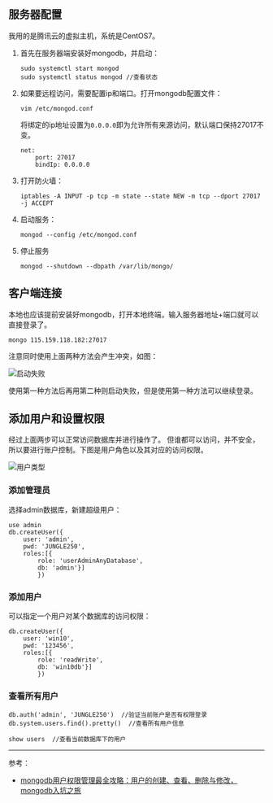 ## 服务器配置
我用的是腾讯云的虚拟主机，系统是CentOS7。
1. 首先在服务器端安装好mongodb，并启动：
	```shell
	sudo systemctl start mongod
	sudo systemctl status mongod //查看状态
	```

2. 如果要远程访问，需要配置ip和端口。打开mongodb配置文件：

	```shell
	vim /etc/mongod.conf
	```

	将绑定的ip地址设置为`0.0.0.0`即为允许所有来源访问，默认端口保持27017不变。
	
	```shell
	net:
   		port: 27017
   		bindIp: 0.0.0.0 
	```
	
3. 打开防火墙：
	```shell
	iptables -A INPUT -p tcp -m state --state NEW -m tcp --dport 27017 -j ACCEPT
	```

4. 启动服务：
	
	```shell
	mongod --config /etc/mongod.conf
	```

5. 停止服务
	```shell
	mongod --shutdown --dbpath /var/lib/mongo/
	```
	
## 客户端连接
本地也应该提前安装好mongodb，打开本地终端，输入服务器地址+端口就可以直接登录了。
```shell
mongo 115.159.118.182:27017
```

注意同时使用上面两种方法会产生冲突，如图：

![启动失败](https://picture.mdreame.life/start-mongod-conflict-by-differ-ways.png)

使用第一种方法后再用第二种则启动失败，但是使用第一种方法可以继续登录。

## 添加用户和设置权限
经过上面两步可以正常访问数据库并进行操作了。
但谁都可以访问，并不安全，所以要进行账户控制。下图是用户角色以及其对应的访问权限。

![用户类型](https://picture.mdreame.life/mongodb-users-control.png)

### 添加管理员
选择admin数据库，新建超级用户：
```shell
use admin
db.createUser({
	user: 'admin', 
	pwd: 'JUNGLE250', 
	roles:[{
		role: 'userAdminAnyDatabase', 
		db: 'admin'}]
		})
```

### 添加用户
可以指定一个用户对某个数据库的访问权限：
```shell
db.createUser({
	user: 'win10', 
	pwd: '123456', 
	roles:[{
		role: 'readWrite', 
		db: 'win10db'}]
		})
```

### 查看所有用户
```shell
db.auth('admin', 'JUNGLE250')  //验证当前账户是否有权限登录
db.system.users.find().pretty()  //查看所有用户信息

show users	//查看当前数据库下的用户
```

---

参考：

- [mongodb用户权限管理最全攻略：用户的创建、查看、删除与修改，mongodb入坑之旅](https://segmentfault.com/a/1190000015603831)